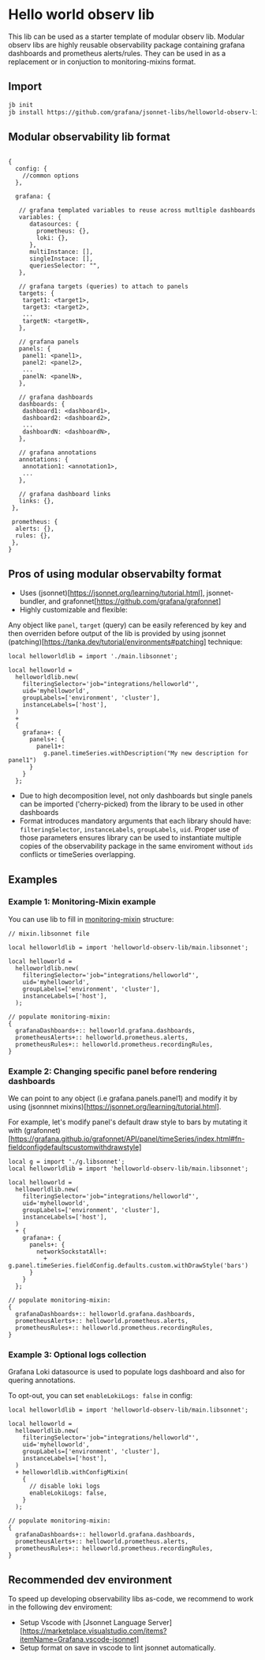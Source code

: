 # Hello world observ lib

This lib can be used as a starter template of modular observ lib. Modular observ libs are highly reusable observability package containing grafana dashboards and prometheus alerts/rules. They can be used in as a replacement or in conjuction to monitoring-mixins format.


## Import

```sh
jb init
jb install https://github.com/grafana/jsonnet-libs/helloworld-observ-lib
```

## Modular observability lib format

```jsonnet

{
  config: {
    //common options
  },

  grafana: {
   
   // grafana templated variables to reuse across mutltiple dashboards
   variables: {
      datasources: {
        prometheus: {},
        loki: {},
      },
      multiInstance: [],
      singleInstace: [],
  	  queriesSelector: "",
   },

   // grafana targets (queries) to attach to panels
   targets: {
    target1: <target1>,
    target3: <target2>,
    ...
    targetN: <targetN>,
   },

   // grafana panels
   panels: {
    panel1: <panel1>,
    panel2: <panel2>,
    ...
    panelN: <panelN>,
   },

   // grafana dashboards
   dashboards: {
    dashboard1: <dashboard1>,
    dashboard2: <dashboard2>,
    ...
    dashboardN: <dashboardN>,
   },

   // grafana annotations
   annotations: {
    annotation1: <annotation1>,
    ...
   },
   
   // grafana dashboard links
   links: {},
 },

 prometheus: {
  alerts: {},
  rules: {},
 },
}

```

## Pros of using modular observabilty format

- Uses (jsonnet)[https://jsonnet.org/learning/tutorial.html], jsonnet-bundler, and grafonnet[https://github.com/grafana/grafonnet]
- Highly customizable and flexible:

Any object like `panel`, `target` (query) can be easily referenced by key and then overriden before output of the lib is provided by using jsonnet (patching)[https://tanka.dev/tutorial/environments#patching] technique:

```jsonnet
local helloworldlib = import './main.libsonnet';

local helloworld =
  helloworldlib.new(
    filteringSelector='job="integrations/helloworld"',
    uid='myhelloworld',
    groupLabels=['environment', 'cluster'],
    instanceLabels=['host'],
  )
  + 
  {
    grafana+: {
      panels+: {
        panel1+: 
          g.panel.timeSeries.withDescription("My new description for panel1")
      }
    }
  };
```

- Due to high decomposition level, not only dashboards but single panels can be imported ('cherry-picked) from the library to be used in other dashboards
- Format introduces mandatory arguments that each library should have: `filteringSelector`, `instanceLabels`, `groupLabels`, `uid`. Proper use of those parameters ensures library can be used to instantiate multiple copies of the observability package in the same enviroment without `ids` conflicts or timeSeries overlapping.

## Examples

### Example 1: Monitoring-Mixin example

You can use lib to fill in [monitoring-mixin](https://monitoring.mixins.dev/) structure:

```jsonnet
// mixin.libsonnet file

local helloworldlib = import 'helloworld-observ-lib/main.libsonnet';

local helloworld =
  helloworldlib.new(
    filteringSelector='job="integrations/helloworld"',
    uid='myhelloworld',
    groupLabels=['environment', 'cluster'],
    instanceLabels=['host'],
  );

// populate monitoring-mixin:
{
  grafanaDashboards+:: helloworld.grafana.dashboards,
  prometheusAlerts+:: helloworld.prometheus.alerts,
  prometheusRules+:: helloworld.prometheus.recordingRules,
}
```

### Example 2: Changing specific panel before rendering dashboards

We can point to any object (i.e grafana.panels.panel1) and modify it by using (jsonnnet mixins)[https://jsonnet.org/learning/tutorial.html].

For example, let's modify panel's default draw style to bars by mutating it with (grafonnet)[https://grafana.github.io/grafonnet/API/panel/timeSeries/index.html#fn-fieldconfigdefaultscustomwithdrawstyle]

```
local g = import './g.libsonnet';
local helloworldlib = import 'helloworld-observ-lib/main.libsonnet';

local helloworld =
  helloworldlib.new(
    filteringSelector='job="integrations/helloworld"',
    uid='myhelloworld',
    groupLabels=['environment', 'cluster'],
    instanceLabels=['host'],
  )
  + {
    grafana+: {
      panels+: {
        networkSockstatAll+:
          + g.panel.timeSeries.fieldConfig.defaults.custom.withDrawStyle('bars')
      }
    }
  };

// populate monitoring-mixin:
{
  grafanaDashboards+:: helloworld.grafana.dashboards,
  prometheusAlerts+:: helloworld.prometheus.alerts,
  prometheusRules+:: helloworld.prometheus.recordingRules,
}

```

### Example 3: Optional logs collection

Grafana Loki datasource is used to populate logs dashboard and also for quering annotations.

To opt-out, you can set `enableLokiLogs: false` in config:

```
local helloworldlib = import 'helloworld-observ-lib/main.libsonnet';

local helloworld =
  helloworldlib.new(
    filteringSelector='job="integrations/helloworld"',
    uid='myhelloworld',
    groupLabels=['environment', 'cluster'],
    instanceLabels=['host'],
  )
  + helloworldlib.withConfigMixin(
    {
      // disable loki logs
      enableLokiLogs: false,
    }
  );

// populate monitoring-mixin:
{
  grafanaDashboards+:: helloworld.grafana.dashboards,
  prometheusAlerts+:: helloworld.prometheus.alerts,
  prometheusRules+:: helloworld.prometheus.recordingRules,
}
```

## Recommended dev environment

To speed up developing observability libs as-code, we recommend to work in the following dev enviroment:

- Setup Vscode with [Jsonnet Language Server][https://marketplace.visualstudio.com/items?itemName=Grafana.vscode-jsonnet]
- Setup format on save in vscode to lint jsonnet automatically.
